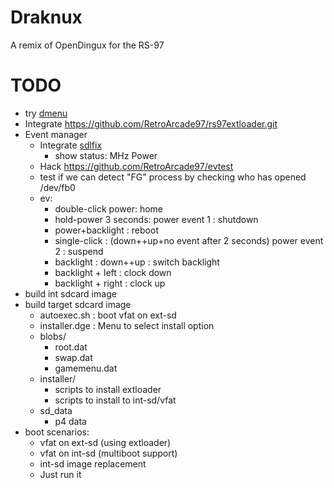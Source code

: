 # Draknux

A remix of OpenDingux for the RS-97

# TODO

- try [dmenu](https://github.com/JackD83/dmenu)
- Integrate https://github.com/RetroArcade97/rs97extloader.git
- Event manager
  - Integrate [sdlfix](https://github.com/JackD83/sdlfix_rs-97)
    - show status: MHz Power
  - Hack https://github.com/RetroArcade97/evtest
  - test if we can detect "FG" process by checking who has opened
    /dev/fb0
  - ev:
    - double-click power: home
    - hold-power 3 seconds: power event 1 : shutdown
    - power+backlight : reboot
    - single-click : (down+<short delay>+up+no event after 2 seconds) power event 2 : suspend
    - backlight : down+<short delay>+up : switch backlight
    - backlight + left : clock down
    - backlight + right : clock up
- build int sdcard image
- build target sdcard image
  - autoexec.sh : boot vfat on ext-sd
  - installer.dge : Menu to select install option
  - blobs/
     - root.dat
     - swap.dat
     - gamemenu.dat
  - installer/
     - scripts to install extloader
     - scripts to install to int-sd/vfat
  - sd_data
     - p4 data
- boot scenarios:
  - vfat on ext-sd (using extloader)
  - vfat on int-sd (multiboot support)
  - int-sd image replacement
  - Just run it

